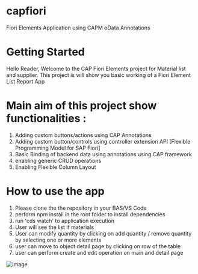 # capfiori
Fiori Elements Application using CAPM oData Annotations

# Getting Started
Hello Reader,
Welcome to the CAP Fiori Elements project for Material list and supplier.
This project is will show you basic working of a Fiori Element List Report App

# Main aim of this project show functionalities :
1. Adding custom buttons/actions using CAP Annotations
2. Adding custom button/controls using controller extension API [Flexible Programming Model for SAP Fiori]
3. Basic Binding of backend data using annotations using CAP framework
4. enabling generic CRUD operations
5. Enabling Flexible Column Layout

# How to use the app
1. Please clone the the repository in your BAS/VS Code
2. perform npm install in the root folder to install dependencies
3. run 'cds watch' to application execution
4. User will see the list if materials
5. User can modify quantity by clicking on add quantity / remove quantity by selecting one or more elements
6. user can move to object detail page by clicking on row of the table
7. user can perform create and edit operation on main and detail page

![image](https://github.com/user-attachments/assets/91a3a750-ade0-4a59-9872-9eee7cc24b56)
